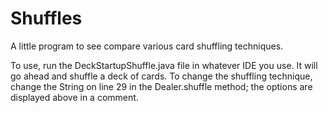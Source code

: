 # Shuffles
 A little program to see compare various card shuffling techniques.
 
 To use, run the DeckStartupShuffle.java file in whatever IDE you use. It will go ahead and shuffle a deck of cards. To change the shuffling technique, change the String on line 29 in the Dealer.shuffle method; the options are displayed above in a comment.
